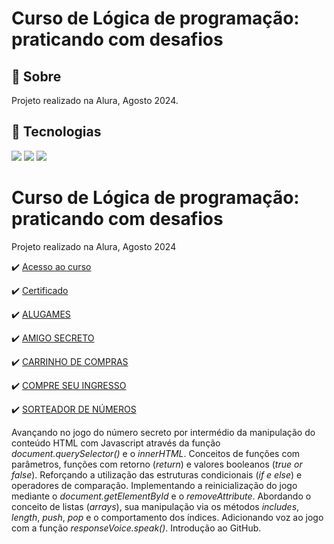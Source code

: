 <h1>Curso de Lógica de programação: praticando com desafios</h1>

<h2>🔖 Sobre</h2>
<p>Projeto realizado na Alura, Agosto 2024.</p>

## 🚀 Tecnologias
<div>
  <img src="https://img.shields.io/badge/HTML-239120?style=for-the-badge&logo=html5&logoColor=white">
  <img src="https://img.shields.io/badge/CSS-239120?&style=for-the-badge&logo=css3&logoColor=white">
  <img src="https://img.shields.io/badge/JavaScript-F7DF1E?style=for-the-badge&logo=javascript&logoColor=black">
</div>

###

# Curso de Lógica de programação: praticando com desafios

Projeto realizado na Alura, Agosto 2024

✔️ [Acesso ao curso](https://cursos.alura.com.br/course/logica-programacao-praticando-desafios)

✔️ [Certificado](https://cursos.alura.com.br/certificate/836a243a-7e25-406c-8928-4d124500da12?lang=pt_BR)


✔️ [ALUGAMES](https://alura-logicaprogramacao-alugames.vercel.app/) 

✔️ [AMIGO SECRETO](https://alura-logicaprogramacao-amigo-secreto.vercel.app/) 

✔️ [CARRINHO DE COMPRAS](https://alura-logicaprogramacao-carrinho-compras.vercel.app/) 

✔️ [COMPRE SEU INGRESSO](https://alura-logicaprogramacao-ingresso.vercel.app/) 

✔️ [SORTEADOR DE NÚMEROS](https://alura-logicaprogramacao-sorteador-numeros.vercel.app/) 



Avançando no jogo do número secreto por intermédio da manipulação do conteúdo HTML com Javascript através da função <i>document.querySelector()</i> e o <i>innerHTML</i>. Conceitos de funções com parâmetros, funções com retorno (<i>return</i>) e valores booleanos (<i>true or false</i>). Reforçando a utilização das estruturas condicionais (<i>if e else</i>) e operadores de comparação. Implementando a reinicialização do jogo mediante o <i>document.getElementById</i> e o <i>removeAttribute</i>. Abordando o conceito de listas (<i>arrays</i>), sua manipulação via os métodos <i>includes</i>, <i>length</i>, <i>push</i>, <i>pop</i> e o comportamento dos índices. Adicionando voz ao jogo com a função <i>responseVoice.speak()</i>. Introdução ao GitHub. 
